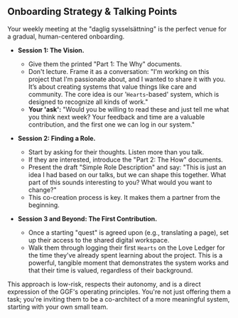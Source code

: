 ## Onboarding Strategy & Talking Points

Your weekly meeting at the "daglig sysselsättning" is the perfect venue for a gradual, human-centered onboarding.

* **Session 1: The Vision.**
    * Give them the printed "Part 1: The Why" documents.
    * Don't lecture. Frame it as a conversation: "I'm working on this project that I'm passionate about, and I wanted to share it with you. It’s about creating systems that value things like care and community. The core idea is our '`Hearts`-based' system, which is designed to recognize all kinds of work."
    * **Your 'ask':** "Would you be willing to read these and just tell me what you think next week? Your feedback and time are a valuable contribution, and the first one we can log in our system."

* **Session 2: Finding a Role.**
    * Start by asking for their thoughts. Listen more than you talk.
    * If they are interested, introduce the "Part 2: The How" documents.
    * Present the draft "Simple Role Description" and say: "This is just an idea I had based on our talks, but we can shape this together. What part of this sounds interesting to you? What would you want to change?"
    * This co-creation process is key. It makes them a partner from the beginning.

* **Session 3 and Beyond: The First Contribution.**
    * Once a starting "quest" is agreed upon (e.g., translating a page), set up their access to the shared digital workspace.
    * Walk them through logging their first `Hearts` on the Love Ledger for the time they've already spent learning about the project. This is a powerful, tangible moment that demonstrates the system works and that their time is valued, regardless of their background.

This approach is low-risk, respects their autonomy, and is a direct expression of the GGF's operating principles. You're not just offering them a task; you're inviting them to be a co-architect of a more meaningful system, starting with your own small team.
